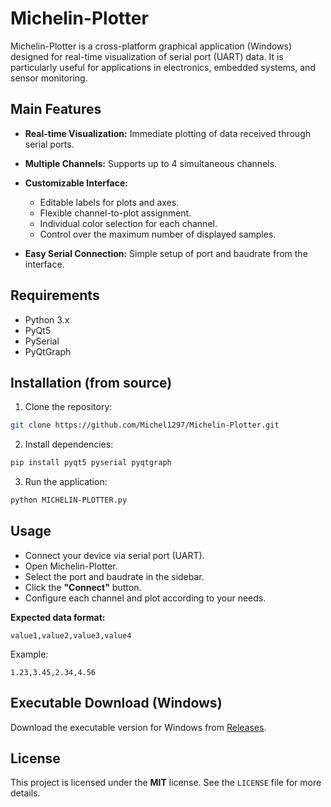 # Michelin-Plotter

Michelin-Plotter is a cross-platform graphical application (Windows) designed for real-time visualization of serial port (UART) data. It is particularly useful for applications in electronics, embedded systems, and sensor monitoring.

## Main Features

* **Real-time Visualization:** Immediate plotting of data received through serial ports.
* **Multiple Channels:** Supports up to 4 simultaneous channels.
* **Customizable Interface:**

  * Editable labels for plots and axes.
  * Flexible channel-to-plot assignment.
  * Individual color selection for each channel.
  * Control over the maximum number of displayed samples.
* **Easy Serial Connection:** Simple setup of port and baudrate from the interface.

## Requirements

* Python 3.x
* PyQt5
* PySerial
* PyQtGraph

## Installation (from source)

1. Clone the repository:

```bash
git clone https://github.com/Michel1297/Michelin-Plotter.git
```

2. Install dependencies:

```bash
pip install pyqt5 pyserial pyqtgraph
```

3. Run the application:

```bash
python MICHELIN-PLOTTER.py
```

## Usage

* Connect your device via serial port (UART).
* Open Michelin-Plotter.
* Select the port and baudrate in the sidebar.
* Click the **"Connect"** button.
* Configure each channel and plot according to your needs.

**Expected data format:**

```
value1,value2,value3,value4
```

Example:

```
1.23,3.45,2.34,4.56
```

## Executable Download (Windows)

Download the executable version for Windows from [Releases](https://github.com/yourusername/Michelin-Plotter/releases).

## License

This project is licensed under the **MIT** license. See the `LICENSE` file for more details.
